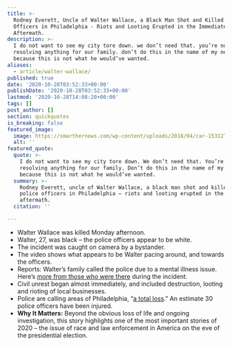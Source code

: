 ```yaml
---
title: >-
  Rodney Everett, Uncle of Walter Wallace, a Black Man Shot and Killed by Police
  Officers in Philadelphia - Riots and Looting Erupted in the Immediate
  Aftermath.
description: >-
  I do not want to see my city tore down. we don’t need that. you’re not
  resolving anything for our family. don’t do this in the name of my nephew
  because this is not what he would’ve wanted.
aliases:
  - article/walter-wallace/
published: true
date: '2020-10-28T03:52:33+00:00'
publishDate: '2020-10-28T03:52:33+00:00'
lastmod: '2020-10-28T14:08:20+00:00'
tags: []
post_author: []
section: quickquotes
is_breaking: false
featured_image:
  image: https://smarthernews.com/wp-content/uploads/2018/04/car-1531273_1920.jpg
  alt: ''
featured_quote:
  quote: >-
    I do not want to see my city tore down. We don’t need that. You’re not
    resolving anything for our family. Don’t do this in the name of my nephew
    because this is not what he would’ve wanted.
  summary: >-
    Rodney Everett, uncle of Walter Wallace, a black man shot and killed by
    police officers in Philadelphia – riots and looting erupted in the immediate
    aftermath.
  citation: ''

---
```

*   Walter Wallace was killed Monday afternoon.
*   Walter, 27, was black – the police officers appear to be white.
*   The incident was caught on camera by a bystander.
*   The video shows what appears to be Walter pacing around, and towards the officers.
*   Reports: Walter’s family called the police due to a mental illness issue. Here’s [more from those who were there](https://philadelphia.cbslocal.com/2020/10/27/walter-wallace-jr-s-family-pleads-for-end-to-unrest-following-deadly-police-shooting/) during the incident.
*   Civil unrest began almost immediately, and included destruction, looting and rioting of local businesses.
*   Police are calling areas of Philadelphia, “[a total loss](https://philadelphia.cbslocal.com/2020/10/27/looting-continues-for-2nd-night-in-philadelphia-following-fatal-police-shooting-of-walter-wallace-jr/).” An estimate 30 police officers have been injured.
*   **Why It Matters:** Beyond the obvious loss of life and ongoing investigation, this story highlights one of the most important stories of 2020 – the issue of race and law enforcement in America on the eve of the presidential election.